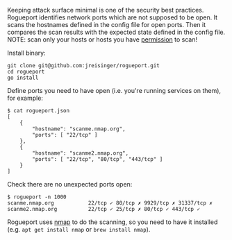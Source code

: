 Keeping attack surface minimal is one of the security best practices. Rogueport
identifies network ports which are not supposed to be open. It scans the
hostnames defined in the config file for open ports. Then it compares the scan
results with the expected state defined in the config file. NOTE: scan only your
hosts or hosts you have [permission](http://scanme.nmap.org/) to scan!

Install binary:

```
git clone git@github.com:jreisinger/rogueport.git
cd rogueport
go install
```

Define ports you need to have open (i.e. you're running services on them), for
example:

```
$ cat rogueport.json
[
    {
        "hostname": "scanme.nmap.org",
        "ports": [ "22/tcp" ]
    },
    {
        "hostname": "scanme2.nmap.org",
        "ports": [ "22/tcp", "80/tcp", "443/tcp" ]
    }
]
```

Check there are no unexpected ports open:

```
$ rogueport -n 1000
scanme.nmap.org           22/tcp ✓ 80/tcp ✗ 9929/tcp ✗ 31337/tcp ✗
scanme2.nmap.org          22/tcp ✓ 25/tcp ✗ 80/tcp ✓ 443/tcp ✓
```

Rogueport uses [nmap](https://nmap.org/) to do the scanning, so you need to have
it installed (e.g. `apt get install nmap` or `brew install nmap`).
